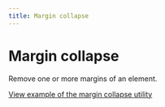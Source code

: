 ```yaml
---
title: Margin collapse
---
```


# Margin collapse

Remove one or more margins of an element.

<a href="https://ubuntudesign.github.io/vanilla-framework/examples/utilities/margin-collapse/"
    class="js-example">
    View example of the margin collapse utility
</a>